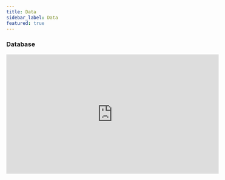 ```yaml
---
title: Data
sidebar_label: Data
featured: true
---
```


### Database

<iframe width="560" height="315" src="https://www.youtube.com/embed/I7nhpKd8O9Q" title="YouTube video player" frameborder="0" allow="autoplay; clipboard-write; picture-in-picture" alllow="fullscreen"></iframe>